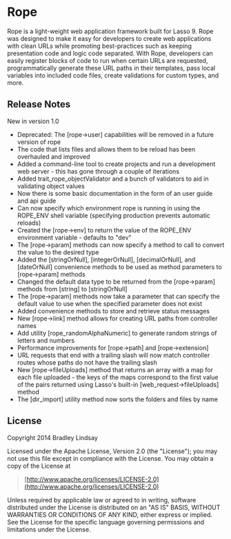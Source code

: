 Rope
====

Rope is a light-weight web application framework built for Lasso 9. Rope was
designed to make it easy for developers to create web applications with clean
URLs while promoting best-practices such as keeping presentation code and logic
code separated. With Rope, developers can easily register blocks of code to run
when certain URLs are requested, programmatically generate these URL paths in
their templates, pass local variables into included code files, create
validations for custom types, and more.


Release Notes
-------------

New in version 1.0

- Deprecated: The [rope->user] capabilities will be removed in a future version of rope
- The code that lists files and allows them to be reload has been overhauled and improved
- Added a command-line tool to create projects and run a development web server - this has gone through a couple of iterations
- Added trait_rope_objectValidator and a bunch of validators to aid in validating object values
- Now there is some basic documentation in the form of an user guide and api guide
- Can now specify which environment rope is running in using the ROPE_ENV shell variable (specifying production prevents automatic reloads)
- Created the [rope->env] to return the value of the ROPE_ENV environment variable - defaults to "dev"
- The [rope->param] methods can now specify a method to call to convert the value to the desired type
- Added the [stringOrNull], [integerOrNull], [decimalOrNull], and [dateOrNull] convenience methods to be used as method parameters to [rope->param] methods
- Changed the default data type to be returned from the [rope->param] methods from [string] to [stringOrNull]
- The [rope->param] methods now take a parameter that can specify the default value to use when the specified parameter does not exist
- Added convenience methods to store and retrieve status messages
- New [rope->link] method allows for creating URL paths from controller names
- Add utility [rope_randomAlphaNumeric] to generate random strings of letters and numbers
- Performance improvements for [rope->path] and [rope->extension]
- URL requests that end with a trailing slash will now match controller routes whose paths do not have the trailing slash
- New [rope->fileUploads] method that returns an array with a map for each file uploaded - the keys of the maps correspond to the first value of the pairs returned using Lasso's built-in [web_request->fileUploads] method
- The [dir_import] utility method now sorts the folders and files by name


License
-------

Copyright 2014 Bradley Lindsay

Licensed under the Apache License, Version 2.0 (the "License");
you may not use this file except in compliance with the License.
You may obtain a copy of the License at

>    [http://www.apache.org/licenses/LICENSE-2.0](http://www.apache.org/licenses/LICENSE-2.0)

Unless required by applicable law or agreed to in writing, software
distributed under the License is distributed on an "AS IS" BASIS,
WITHOUT WARRANTIES OR CONDITIONS OF ANY KIND, either express or implied.
See the License for the specific language governing permissions and
limitations under the License.